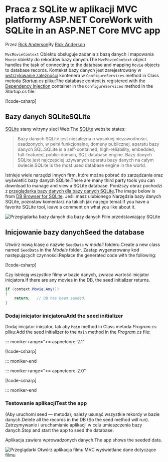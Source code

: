 # <a name="work-with-sqlite-in-an-aspnet-core-mvc-app"></a><span data-ttu-id="4db45-101">Praca z SQLite w aplikacji MVC platformy ASP.NET Core</span><span class="sxs-lookup"><span data-stu-id="4db45-101">Work with SQLite in an ASP.NET Core MVC app</span></span>

<span data-ttu-id="4db45-102">Przez [Rick Anderson](https://twitter.com/RickAndMSFT)</span><span class="sxs-lookup"><span data-stu-id="4db45-102">By [Rick Anderson](https://twitter.com/RickAndMSFT)</span></span>

<span data-ttu-id="4db45-103">`MvcMovieContext` Obiektu obsługuje zadania z bazą danych i mapowania `Movie` obiekty do rekordów bazy danych.</span><span class="sxs-lookup"><span data-stu-id="4db45-103">The `MvcMovieContext` object handles the task of connecting to the database and mapping `Movie` objects to database records.</span></span> <span data-ttu-id="4db45-104">Kontekst bazy danych jest zarejestrowany w [wstrzykiwanie zależności](xref:fundamentals/dependency-injection) kontenera w `ConfigureServices` method in Class metoda *Startup.cs* pliku:</span><span class="sxs-lookup"><span data-stu-id="4db45-104">The database context is registered with the [Dependency Injection](xref:fundamentals/dependency-injection) container in the `ConfigureServices` method in the *Startup.cs* file:</span></span>

[!code-csharp[](~/tutorials/first-mvc-app-xplat/start-mvc/sample/MvcMovie/Startup.cs?name=snippet2&highlight=6-8)]

## <a name="sqlite"></a><span data-ttu-id="4db45-105">Bazy danych SQLite</span><span class="sxs-lookup"><span data-stu-id="4db45-105">SQLite</span></span>

<span data-ttu-id="4db45-106">[SQLite](https://www.sqlite.org/) stany witryny sieci Web:</span><span class="sxs-lookup"><span data-stu-id="4db45-106">The [SQLite](https://www.sqlite.org/) website states:</span></span>

> <span data-ttu-id="4db45-107">Bazy danych SQLite jest niezależna o wysokiej niezawodności, osadzonych, w pełni funkcjonalne, domeny publicznej, aparatu bazy danych SQL.</span><span class="sxs-lookup"><span data-stu-id="4db45-107">SQLite is a self-contained, high-reliability, embedded, full-featured, public-domain, SQL database engine.</span></span> <span data-ttu-id="4db45-108">Bazy danych SQLite jest najczęściej używanych aparatu bazy danych na całym świecie.</span><span class="sxs-lookup"><span data-stu-id="4db45-108">SQLite is the most used database engine in the world.</span></span>

<span data-ttu-id="4db45-109">Istnieje wiele narzędzi innych firm, które można pobrać do zarządzania oraz wyświetlić bazy danych SQLite.</span><span class="sxs-lookup"><span data-stu-id="4db45-109">There are many third party tools you can download to manage and view a SQLite database.</span></span> <span data-ttu-id="4db45-110">Poniższy obraz pochodzi z [przeglądarka bazy danych dla bazy danych SQLite](http://sqlitebrowser.org/).</span><span class="sxs-lookup"><span data-stu-id="4db45-110">The image below is from [DB Browser for SQLite](http://sqlitebrowser.org/).</span></span> <span data-ttu-id="4db45-111">Jeśli masz ulubionego Narzędzia bazy danych SQLite, pozostaw komentarz na takich jak na jego temat.</span><span class="sxs-lookup"><span data-stu-id="4db45-111">If you have a favorite SQLite tool, leave a comment on what you like about it.</span></span>

![Przeglądarka bazy danych dla bazy danych Film przedstawiający SQLite](~/tutorials/first-mvc-app-xplat/working-with-sql/_static/dbb.png)

## <a name="seed-the-database"></a><span data-ttu-id="4db45-113">Inicjowanie bazy danych</span><span class="sxs-lookup"><span data-stu-id="4db45-113">Seed the database</span></span>

<span data-ttu-id="4db45-114">Utwórz nową klasę o nazwie `SeedData` w *modeli* folderu.</span><span class="sxs-lookup"><span data-stu-id="4db45-114">Create a new class named `SeedData` in the *Models* folder.</span></span> <span data-ttu-id="4db45-115">Zastąp wygenerowany kod następujących czynności:</span><span class="sxs-lookup"><span data-stu-id="4db45-115">Replace the generated code with the following:</span></span>

[!code-csharp[](~/tutorials/first-mvc-app/start-mvc/sample/MvcMovie/Models/SeedData.cs?name=snippet_1)]

<span data-ttu-id="4db45-116">Czy istnieją wszystkie filmy w bazie danych, zwraca wartość inicjator inicjatora.</span><span class="sxs-lookup"><span data-stu-id="4db45-116">If there are any movies in the DB, the seed initializer returns.</span></span>

```csharp
if (context.Movie.Any())
{
    return;   // DB has been seeded.
}
```

<a name="si"></a>

### <a name="add-the-seed-initializer"></a><span data-ttu-id="4db45-117">Dodaj inicjator inicjatora</span><span class="sxs-lookup"><span data-stu-id="4db45-117">Add the seed initializer</span></span>

<span data-ttu-id="4db45-118">Dodaj inicjator inicjator, tak aby `Main` method in Class metoda *Program.cs* pliku:</span><span class="sxs-lookup"><span data-stu-id="4db45-118">Add the seed initializer to the `Main` method in the *Program.cs* file:</span></span>

::: moniker range=">= aspnetcore-2.1"

[!code-csharp[](~/tutorials/first-mvc-app/start-mvc/sample/MvcMovie21/Program.cs)]

::: moniker-end

::: moniker range="<= aspnetcore-2.0"

[!code-csharp[](~/tutorials/first-mvc-app/start-mvc/sample/MvcMovie/Program.cs?highlight=6,16-32)]

::: moniker-end

### <a name="test-the-app"></a><span data-ttu-id="4db45-119">Testowanie aplikacji</span><span class="sxs-lookup"><span data-stu-id="4db45-119">Test the app</span></span>

<span data-ttu-id="4db45-120">(Aby uruchomi seed — metoda), należy usunąć wszystkie rekordy w bazie danych.</span><span class="sxs-lookup"><span data-stu-id="4db45-120">Delete all the records in the DB (So the seed method will run).</span></span> <span data-ttu-id="4db45-121">Zatrzymywanie i uruchamianie aplikacji w celu umieszczenia bazy danych.</span><span class="sxs-lookup"><span data-stu-id="4db45-121">Stop and start the app to seed the database.</span></span>
   
<span data-ttu-id="4db45-122">Aplikacja zawiera wprowadzonych danych.</span><span class="sxs-lookup"><span data-stu-id="4db45-122">The app shows the seeded data.</span></span>

![Przeglądarki Otwórz aplikacja filmu MVC wyświetlane dane dotyczące filmu](~/tutorials/first-mvc-app/working-with-sql/_static/m55.png)
